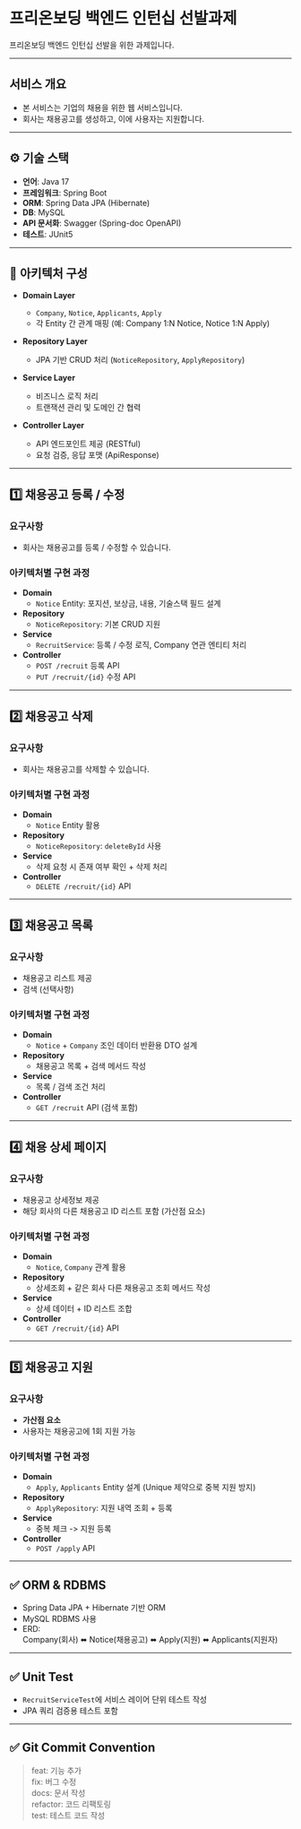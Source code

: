 # 프리온보딩 백엔드 인턴십 선발과제

프리온보딩 백엔드 인턴십 선발을 위한 과제입니다.

---

## 서비스 개요

- 본 서비스는 기업의 채용을 위한 웹 서비스입니다.
- 회사는 채용공고를 생성하고, 이에 사용자는 지원합니다.

---

## ⚙ 기술 스택

- **언어**: Java 17
- **프레임워크**: Spring Boot
- **ORM**: Spring Data JPA (Hibernate)
- **DB**: MySQL
- **API 문서화**: Swagger (Spring-doc OpenAPI)
- **테스트**: JUnit5

---

## 📂 아키텍처 구성

- **Domain Layer**
    - `Company`, `Notice`, `Applicants`, `Apply`
    - 각 Entity 간 관계 매핑 (예: Company 1:N Notice, Notice 1:N Apply)

- **Repository Layer**
    - JPA 기반 CRUD 처리 (`NoticeRepository`, `ApplyRepository`)

- **Service Layer**
    - 비즈니스 로직 처리
    - 트랜잭션 관리 및 도메인 간 협력

- **Controller Layer**
    - API 엔드포인트 제공 (RESTful)
    - 요청 검증, 응답 포맷 (ApiResponse)

---

## 1️⃣ 채용공고 등록 / 수정

### 요구사항
- 회사는 채용공고를 등록 / 수정할 수 있습니다.

### 아키텍처별 구현 과정
- **Domain**
    - `Notice` Entity: 포지션, 보상금, 내용, 기술스택 필드 설계
- **Repository**
    - `NoticeRepository`: 기본 CRUD 지원
- **Service**
    - `RecruitService`: 등록 / 수정 로직, Company 연관 엔티티 처리
- **Controller**
    - `POST /recruit` 등록 API
    - `PUT /recruit/{id}` 수정 API

---

## 2️⃣ 채용공고 삭제

### 요구사항
- 회사는 채용공고를 삭제할 수 있습니다.

### 아키텍처별 구현 과정
- **Domain**
    - `Notice` Entity 활용
- **Repository**
    - `NoticeRepository`: `deleteById` 사용
- **Service**
    - 삭제 요청 시 존재 여부 확인 + 삭제 처리
- **Controller**
    - `DELETE /recruit/{id}` API

---

## 3️⃣ 채용공고 목록

### 요구사항
- 채용공고 리스트 제공
- 검색 (선택사항)

### 아키텍처별 구현 과정
- **Domain**
    - `Notice` + `Company` 조인 데이터 반환용 DTO 설계
- **Repository**
    - 채용공고 목록 + 검색 메서드 작성
- **Service**
    - 목록 / 검색 조건 처리
- **Controller**
    - `GET /recruit` API (검색 포함)

---

## 4️⃣ 채용 상세 페이지

### 요구사항
- 채용공고 상세정보 제공
- 해당 회사의 다른 채용공고 ID 리스트 포함 (가산점 요소)

### 아키텍처별 구현 과정
- **Domain**
    - `Notice`, `Company` 관계 활용
- **Repository**
    - 상세조회 + 같은 회사 다른 채용공고 조회 메서드 작성
- **Service**
    - 상세 데이터 + ID 리스트 조합
- **Controller**
    - `GET /recruit/{id}` API

---

## 5️⃣ 채용공고 지원

### 요구사항
- **가산점 요소**
- 사용자는 채용공고에 1회 지원 가능

### 아키텍처별 구현 과정
- **Domain**
    - `Apply`, `Applicants` Entity 설계 (Unique 제약으로 중복 지원 방지)
- **Repository**
    - `ApplyRepository`: 지원 내역 조회 + 등록
- **Service**
    - 중복 체크 -> 지원 등록
- **Controller**
    - `POST /apply` API

---

## ✅ ORM & RDBMS

- Spring Data JPA + Hibernate 기반 ORM
- MySQL RDBMS 사용
- ERD: <br>
Company(회사) ⬌ Notice(채용공고) ⬌ Apply(지원) ⬌ Applicants(지원자)

---

## ✅ Unit Test

- `RecruitServiceTest`에 서비스 레이어 단위 테스트 작성
- JPA 쿼리 검증용 테스트 포함

---

## ✅ Git Commit Convention
> feat: 기능 추가 <br>
> fix: 버그 수정 <br>
> docs: 문서 작성 <br>
> refactor: 코드 리팩토링 <br>
> test: 테스트 코드 작성
